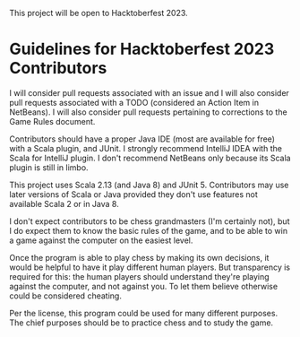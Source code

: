 This project will be open to Hacktoberfest 2023.

# Guidelines for Hacktoberfest 2023 Contributors

I will consider pull requests associated with an issue and I will also consider 
pull requests associated with a TODO (considered an Action Item in NetBeans). I 
will also consider pull requests pertaining to corrections to the Game Rules 
document.

Contributors should have a proper Java IDE (most are available for free) with a 
Scala plugin, and JUnit. I strongly recommend IntelliJ IDEA with the Scala for 
IntelliJ plugin. I don't recommend NetBeans only because its Scala plugin is 
still in limbo. 

This project uses Scala 2.13 (and Java 8) and JUnit 5. Contributors may use 
later versions of Scala or Java provided they don't use features not available 
Scala 2 or in Java 8.

I don't expect contributors to be chess grandmasters (I'm certainly not), but I 
do expect them to know the basic rules of the game, and to be able to win a 
game against the computer on the easiest level.

Once the program is able to play chess by making its own decisions, it would be 
helpful to have it play different human players. But transparency is required 
for this: the human players should understand they're playing against the 
computer, and not against you. To let them believe otherwise could be considered 
cheating.

Per the license, this program could be used for many different purposes. The 
chief purposes should be to practice chess and to study the game.
